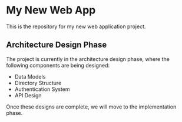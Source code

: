 # My New Web App

This is the repository for my new web application project.

## Architecture Design Phase

The project is currently in the architecture design phase, where the following components are being designed:

- Data Models
- Directory Structure
- Authentication System
- API Design

Once these designs are complete, we will move to the implementation phase.
